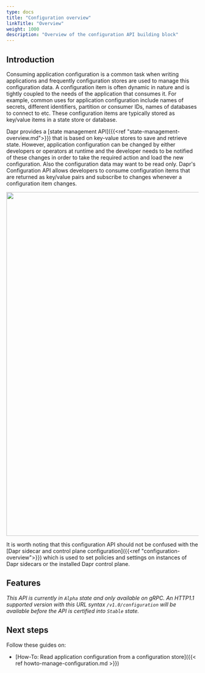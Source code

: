 ```yaml
---
type: docs
title: "Configuration overview"
linkTitle: "Overview"
weight: 1000
description: "Overview of the configuration API building block"
---
```


## Introduction

Consuming application configuration is a common task when writing applications and frequently configuration stores are used to manage this configuration data. A configuration item is often dynamic in nature and is tightly coupled to the needs of the application that consumes it. For example, common uses for application configuration include names of secrets, different identifiers, partition or consumer IDs, names of databases to connect to etc. These configuration items are typically stored as key/value items in a state store or database.

Dapr provides a [state management API]({{<ref "state-management-overview.md">}}) that is based on key-value stores to save and retrieve state. However, application configuration can be changed by either developers or operators at runtime and the developer needs to be notified of these changes in order to take the required action and load the new configuration. Also the configuration data may want to be read only. Dapr's Configuration API allows developers to consume configuration items that are returned as key/value pairs and subscribe to changes whenever a configuration item changes.

<img src="/images/configuration-api-overview.png" width=900>

It is worth noting that this configuration API should not be confused with the [Dapr sidecar and control plane configuration]({{<ref "configuration-overview">}}) which is used to set policies and settings on instances of Dapr sidecars or the installed Dapr control plane.

## Features

*This API is currently in `Alpha` state and only available on gRPC. An HTTP1.1 supported version with this URL syntax `/v1.0/configuration` will be available before the API is certified into `Stable` state.*

## Next steps
Follow these guides on:
- [How-To: Read application configuration from a configuration store]({{< ref howto-manage-configuration.md >}})

